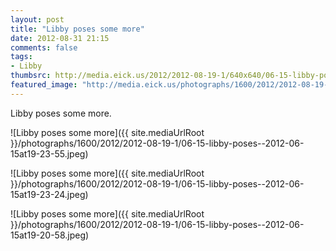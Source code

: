 ```yaml
---
layout: post
title: "Libby poses some more"
date: 2012-08-31 21:15
comments: false
tags: 
- Libby
thumbsrc: http://media.eick.us/2012/2012-08-19-1/640x640/06-15-libby-poses--2012-06-15at19-23-55.jpeg
featured_image: "http://media.eick.us/photographs/1600/2012/2012-08-19-1/06-15-libby-poses--2012-06-15at19-23-55.jpeg"
---
```

Libby poses some more.

![Libby poses some more]({{ site.mediaUrlRoot }}/photographs/1600/2012/2012-08-19-1/06-15-libby-poses--2012-06-15at19-23-55.jpeg)


![Libby poses some more]({{ site.mediaUrlRoot }}/photographs/1600/2012/2012-08-19-1/06-15-libby-poses--2012-06-15at19-23-24.jpeg)


![Libby poses some more]({{ site.mediaUrlRoot }}/photographs/1600/2012/2012-08-19-1/06-15-libby-poses--2012-06-15at19-20-58.jpeg)

